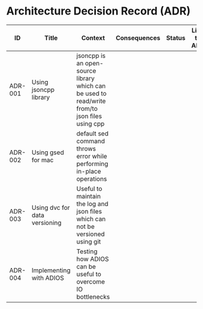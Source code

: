 # Architecture Decision Record (ADR)

ID | Title  | Context  | Consequences   | Status     | Link to ADR |
---|--------|----------|----------------|------------| ----------- |
ADR-001 | Using jsoncpp library  | jsoncpp is an open-source library which can be used to read/write from/to json files using cpp |  |  | |
ADR-002 | Using gsed for mac  | default sed command throws error while performing in-place operations |  |  | |
ADR-003 | Using dvc for data versioning  | Useful to maintain the log and json files which can not be versioned using git |  |  | |
ADR-004 | Implementing with ADIOS | Testing how ADIOS can be useful to overcome IO bottlenecks | | | |
